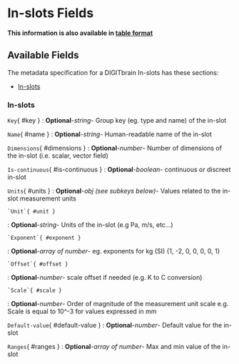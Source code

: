 <style>
  .md-content__button {
    display: none;
  }
</style>
# In-slots Fields

**This information is also available in [table format](/tables/in-slots/)**


## Available Fields 

The metadata specification for a DIGITbrain In-slots
has these sections:

- [In-slots](#in-slots)


### In-slots


`Key`{ #key }
:   **Optional**-*string*- Group key (eg. type and name) of the in-slot

`Name`{ #name }
:   **Optional**-*string*- Human-readable name of the in-slot

`Dimensions`{ #dimensions }
:   **Optional**-*number*- Number of dimensions of the in-slot (i.e. scalar, vector field)

`Is-continuous`{ #is-continuous }
:   **Optional**-*boolean*- continuous or discreet in-slot

`Units`{ #units }
:   **Optional**-*obj (see subkeys below)*- Values related to the in-slot measurement units

    `Unit`{ #unit }
:   **Optional**-*string*- Units of the in-slot (e.g Pa, m/s, etc…)

    `Exponent`{ #exponent }
:   **Optional**-*array of number*- eg. exponents for kg (SI) {1, -2, 0, 0, 0, 0, 1}

    `Offset`{ #offset }
:   **Optional**-*number*- scale offset if needed (e.g. K to C conversion)

    `Scale`{ #scale }
:   **Optional**-*number*- Order of magnitude of the measurement unit scale e.g. Scale is equal to 10^-3 for values expressed in mm

`Default-value`{ #default-value }
:   **Optional**-*number*- Default value for the in-slot

`Ranges`{ #ranges }
:   **Optional**-*array of number*- Max and min value of the in-slot
